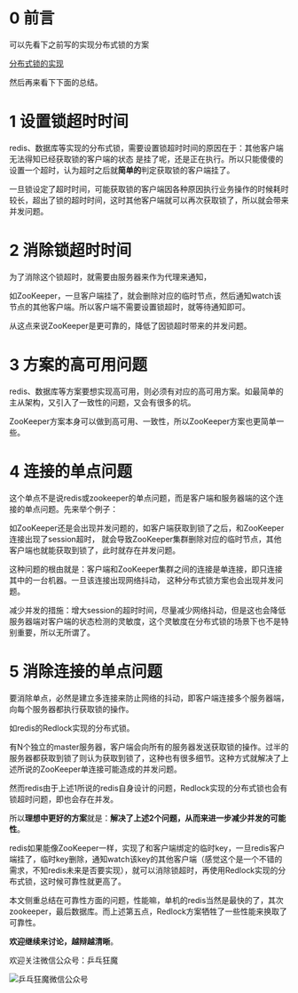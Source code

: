 # 0 前言

可以先看下之前写的实现分布式锁的方案

[分布式锁的实现](https://my.oschina.net/pingpangkuangmo/blog/747851)

然后再来看下下面的总结。

# 1 设置锁超时时间

redis、数据库等实现的分布式锁，需要设置锁超时时间的原因在于：其他客户端无法得知已经获取锁的客户端的状态
是挂了呢，还是正在执行。所以只能傻傻的设置一个超时，认为超时之后就**简单的**判定获取锁的客户端挂了。

一旦锁设定了超时时间，可能获取锁的客户端因各种原因执行业务操作的时候耗时较长，超出了锁的超时时间，这时其他客户端就可以再次获取锁了，所以就会带来并发问题。

# 2 消除锁超时时间

为了消除这个锁超时，就需要由服务器来作为代理来通知，

如ZooKeeper，一旦客户端挂了，就会删除对应的临时节点，然后通知watch该节点的其他客户端。所以客户端不需要设置锁超时，就等待通知即可。

从这点来说ZooKeeper是更可靠的，降低了因锁超时带来的并发问题。

# 3 方案的高可用问题

redis、数据库等方案要想实现高可用，则必须有对应的高可用方案。如最简单的主从架构，又引入了一致性的问题，又会有很多的坑。

ZooKeeper方案本身可以做到高可用、一致性，所以ZooKeeper方案也更简单一些。

# 4 连接的单点问题

这个单点不是说redis或zookeeper的单点问题，而是客户端和服务器端的这个连接的单点问题。先来举个例子：

如ZooKeeper还是会出现并发问题的，如客户端获取到锁了之后，和ZooKeeper连接出现了session超时，
就会导致ZooKeeper集群删除对应的临时节点，其他客户端也就能获取到锁了，此时就存在并发问题。

这种问题的根由就是：客户端和ZooKeeper集群之间的连接是单连接，即只连接其中的一台机器。一旦该连接出现网络抖动，
这种分布式锁方案也会出现并发问题。

减少并发的措施：增大session的超时时间，尽量减少网络抖动，但是这也会降低服务器端对客户端的状态检测的灵敏度，这个灵敏度在分布式锁的场景下也不是特别重要，所以无所谓了。

# 5 消除连接的单点问题

要消除单点，必然是建立多连接来防止网络的抖动，即客户端连接多个服务器端，向每个服务器都执行获取锁的操作。

如redis的Redlock实现的分布式锁。

有N个独立的master服务器，客户端会向所有的服务器发送获取锁的操作。过半的服务器都获取到锁了则认为获取到锁了，这种也有很多细节。这种方式就解决了上述所说的ZooKeeper单连接可能造成的并发问题。

然而redis由于上述1所说的redis自身设计的问题，Redlock实现的分布式锁也会有锁超时问题，即也会存在并发。

所以**理想中更好的方案**就是：**解决了上述2个问题，从而来进一步减少并发的可能性**。

redis如果能像ZooKeeper一样，实现了和客户端绑定的临时key，一旦redis客户端挂了，临时key删除，通知watch该key的其他客户端（感觉这个是一个不错的需求，不知redis未来是否要实现），就可以消除锁超时，再使用Redlock实现的分布式锁，这时候可靠性就更高了。


本文侧重总结在可靠性方面的问题，性能嘛，单机的redis当然是最快的了，其次zookeeper，最后数据库。而上述第五点，Redlock方案牺牲了一些性能来换取了可靠性。

**欢迎继续来讨论，越辩越清晰**。

欢迎关注微信公众号：乒乓狂魔

![乒乓狂魔微信公众号](https://static.oschina.net/uploads/img/201610/28090041_LsUp.png "乒乓狂魔微信公众号")